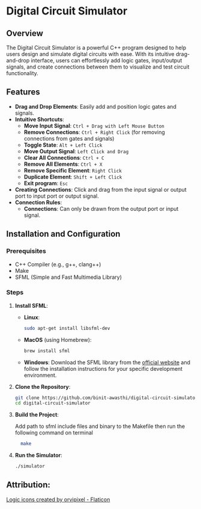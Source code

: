 # Digital Circuit Simulator

## Overview

The Digital Circuit Simulator is a powerful C++ program designed to help users design and simulate digital circuits with ease. With its intuitive drag-and-drop interface, users can effortlessly add logic gates, input/output signals, and create connections between them to visualize and test circuit functionality.

## Features

- **Drag and Drop Elements**: Easily add and position logic gates and signals.
- **Intuitive Shortcuts**:
  - **Move Input Signal**: `Ctrl + Drag with Left Mouse Button`
  - **Remove Connections**: `Ctrl + Right Click` (for removing connections from gates and signals)
  - **Toggle State**: `Alt + Left Click`
  - **Move Output Signal**: `Left Click and Drag`
  - **Clear All Connections**: `Ctrl + C`
  - **Remove All Elements**: `Ctrl + X`
  - **Remove Specific Element**: `Right Click`
  - **Duplicate Element**: `Shift + Left Click`
  - **Exit program**: `Esc`
- **Creating Connections**: Click and drag from the input signal or output port to input port or output signal.
- **Connection Rules**:
  - **Connections**: Can only be drawn from the output port or input signal.

## Installation and Configuration

### Prerequisites

- C++ Compiler (e.g., g++, clang++)
- Make
- SFML (Simple and Fast Multimedia Library)

### Steps

1. **Install SFML**:

   - **Linux**:
     ```bash
     sudo apt-get install libsfml-dev
     ```

   - **MacOS** (using Homebrew):
     ```bash
     brew install sfml
     ```

   - **Windows**:
     Download the SFML library from the [official website](https://www.sfml-dev.org/download.php) and follow the installation instructions for your specific development environment.

2. **Clone the Repository**:
   ```bash
   git clone https://github.com/binit-awasthi/digital-circuit-simulator.git
   cd digital-circuit-simulator
   ```

3. **Build the Project**:

   Add path to sfml include files and binary to the Makefile then run the following command on terminal
   
   ```bash
     make
     ```

4. **Run the Simulator**:
   ```bash
   ./simulator
   ```

 ## Attribution:

<a href="https://www.flaticon.com/free-icons/logic" title="logic icons">Logic icons created by orvipixel - Flaticon</a>
